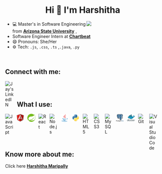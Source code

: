 
<h1 align="center">Hi 👋 I'm Harshitha</h1>

<p align="left"> 
<img align='right' src="https://thumbs.gfycat.com/DifficultLimpingBubblefish-size_restricted.gif" width="240" />
</p>

- 💻 Master's in Software Engineering from **[Arizona State University](https://www.asu.edu/)** ,
-  Software Engineer Intern at **[Chartbeat](https://chartbeat.com/)**
- 😄 Pronouns: She/Her
- ⚙️ Tech: `.js`, `.css`, `.ts` ,`.java`, `.py`


<br />

## Connect with me:

[<img align="left" style="padding-right:10px;" alt="Jay's LinkedIN" width="28px" src="https://img.icons8.com/color/48/000000/linkedin.png" />][linkedin]

<br />
<br />


## What I use:


[<img align="left" alt="JavaScript" width="26px" src="https://cdn.jsdelivr.net/gh/devicons/devicon/icons/javascript/javascript-original.svg" style="padding-right:10px;" />](https://www.javascript.com/)

[<img align="left" alt="java" width="26px" src="https://github.com/devicons/devicon/blob/v2.15.1/icons/angularjs/angularjs-original.svg" style="padding-right:10px;" />](https://angular.io/)


[<img align="left" alt="java" width="26px" src="https://github.com/devicons/devicon/blob/v2.15.1/icons/spring/spring-original.svg" style="padding-right:10px;" />](https://spring.io/projects/spring-boot)


[<img align="left" alt="React" width="26px" src="https://cdn.jsdelivr.net/gh/devicons/devicon/icons/react/react-original.svg" style="padding-right:10px;" />](https://react.dev/)


[<img align="left" alt="Node.js" width="26px" src="https://cdn.jsdelivr.net/gh/devicons/devicon/icons/nodejs/nodejs-original.svg" style="padding-right:10px;" />](https://nodejs.org/en)


[<img align="left" alt="java" width="26px" src="https://github.com/devicons/devicon/blob/v2.15.1/icons/java/java-original.svg" style="padding-right:10px;" />](https://www.java.com/en/)


[<img align="left" src="https://raw.githubusercontent.com/devicons/devicon/master/icons/python/python-original.svg" alt="python" width="26px" style="padding-right:10px;" />](https://www.python.org)


[<img align="left" alt="HTML5" width="26px" src="https://cdn.jsdelivr.net/gh/devicons/devicon/icons/html5/html5-original.svg" style="padding-right:10px;" />](https://developer.mozilla.org/en-US/docs/Glossary/HTML5)


[<img align="left" alt="CSS3" width="26px" src="https://cdn.jsdelivr.net/gh/devicons/devicon/icons/css3/css3-original.svg" style="padding-right:10px;" />](https://developer.mozilla.org/en-US/docs/Web/CSS)


[<img align="left" alt="MySQL" width="26px" src="https://cdn.jsdelivr.net/gh/devicons/devicon/icons/mysql/mysql-original.svg" style="padding-right:10px;" />](https://www.mysql.com/)


[<img align="left" src="https://raw.githubusercontent.com/devicons/devicon/master/icons/postgresql/postgresql-original-wordmark.svg" alt="postgresql" width="26px" style="padding-right:10px;" />](https://www.postgresql.org)

[<img align="left" src="https://raw.githubusercontent.com/devicons/devicon/master/icons/docker/docker-original-wordmark.svg" alt="docker" width="26px" style="padding-right:10px;"/>](https://www.docker.com)


[<img align="left" alt="Git" width="26px" src="https://cdn.jsdelivr.net/gh/devicons/devicon/icons/git/git-original.svg" style="padding-right:10px;" />](https://git-scm.com/)


[<img align="left" alt="Visual Studio Code" width="26px" src="https://cdn.jsdelivr.net/gh/devicons/devicon/icons/vscode/vscode-original.svg" style="padding-right:10px;" />](https://code.visualstudio.com/)

<br />
<br />

## Know more about me:

Click here **[Harshitha Maripally](https://harshithamaripally.com/)** 



<br/>
<br/>


[linkedin]: https://www.linkedin.com/in/harshitha-maripally/



